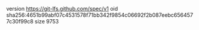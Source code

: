 version https://git-lfs.github.com/spec/v1
oid sha256:4651b99abf07c4531578f71bb342f9854c06692f2b087eebc6564577c30f99c8
size 9753
